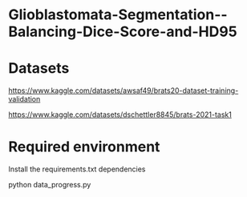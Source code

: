 # Glioblastomata-Segmentation--Balancing-Dice-Score-and-HD95

# Datasets

https://www.kaggle.com/datasets/awsaf49/brats20-dataset-training-validation

https://www.kaggle.com/datasets/dschettler8845/brats-2021-task1


# Required environment


Install the requirements.txt dependencies

python data_progress.py
